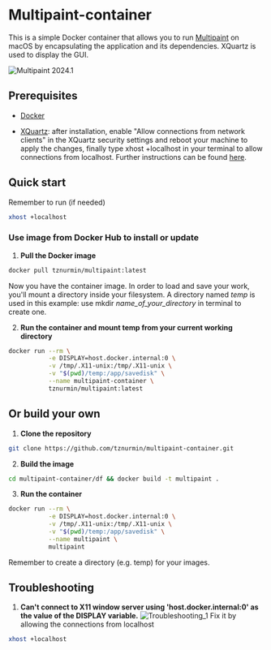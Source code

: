 # Multipaint-container

This is a simple Docker container that allows you to run [Multipaint](http://multipaint.kameli.net/) on macOS by encapsulating the application and its dependencies. XQuartz is used to display the GUI.

![Multipaint 2024.1](https://i.imgur.com/xtJLSRs.png)

## Prerequisites

- [Docker](https://docs.docker.com/engine/install/)

- [XQuartz](https://www.xquartz.org/): after installation, enable "Allow connections from network clients" in the XQuartz security settings and reboot your machine to apply the changes, finally type xhost +localhost in your terminal to allow connections from localhost. Further instructions can be found [here](https://gist.github.com/sorny/969fe55d85c9b0035b0109a31cbcb088).



## Quick start
Remember to run (if needed)
```bash
xhost +localhost
```

### Use image from Docker Hub to install or update ###

1. **Pull the Docker image**
```bash
docker pull tznurmin/multipaint:latest
```

Now you have the container image. In order to load and save your work, you'll mount a directory inside your filesystem. A directory named _temp_ is used in this example: use mkdir _name_of_your_directory_ in terminal to create one.

2. **Run the container and mount temp from your current working directory**
```bash
docker run --rm \
           -e DISPLAY=host.docker.internal:0 \
           -v /tmp/.X11-unix:/tmp/.X11-unix \
           -v "$(pwd)/temp:/app/savedisk" \
           --name multipaint-container \
           tznurmin/multipaint:latest
```


## Or build your own ##

1. **Clone the repository**
```bash
git clone https://github.com/tznurmin/multipaint-container.git
```

2. **Build the image**
```bash
cd multipaint-container/df && docker build -t multipaint .
```

3. **Run the container**
```bash
docker run --rm \
           -e DISPLAY=host.docker.internal:0 \
           -v /tmp/.X11-unix:/tmp/.X11-unix \
           -v "$(pwd)/temp:/app/savedisk" \
           --name multipaint \
           multipaint
```
Remember to create a directory (e.g. temp) for your images.

## Troubleshooting

1. **Can't connect to X11 window server using 'host.docker.internal:0' as the value of the DISPLAY variable.**
![Troubleshooting_1](https://i.imgur.com/B2b0YIo.png)
Fix it by allowing the connections from localhost
```bash
xhost +localhost
```
